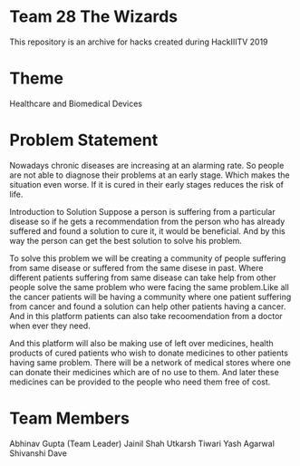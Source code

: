 

# Team 28 The Wizards

This repository is an archive for hacks created during HackIIITV 2019

# Theme 
Healthcare and Biomedical Devices

# Problem Statement
Nowadays chronic diseases are increasing at an alarming rate. So people are not able to diagnose their problems at an early stage. Which makes the situation even worse. If it is cured in their early stages reduces the risk of life.

Introduction to Solution
Suppose a person is suffering from a particular disease so if he gets a recommendation from the person who has already suffered and found a solution to cure it, it would be beneficial. And by this way the person can get the best solution to solve his problem.

To solve this problem we will be creating a community of people suffering from same disease or suffered from the same disese in past. Where different patients suffering from same disease can take help from other people solve the same problem who were facing the same problem.Like all the cancer patients will be having a community where one patient suffering from cancer and found a solution can help other patients having a cancer. And in this platform patients can also take recoomendation from a doctor when ever they need.

And this platform will also be making use of left over medicines, health products of cured patients who wish to donate medicines to other patients having same problem. There will be a network of medical stores where one can donate their medicines which are of no use to them. And later these medicines can be provided to the people who need them free of cost.

# Team Members
Abhinav Gupta (Team Leader)
Jainil Shah
Utkarsh Tiwari
Yash Agarwal
Shivanshi Dave